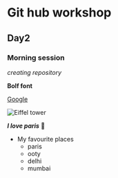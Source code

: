 # Git hub workshop
## Day2
### Morning session

*creating repository*

**Bolf font**

[Google](https://www.google.com)

![Eiffel tower](https://imagesvc.meredithcorp.io/v3/mm/image?q=85&c=sc&poi=face&w=1600&h=800&url=https%3A%2F%2Fstatic.onecms.io%2Fwp-content%2Fuploads%2Fsites%2F28%2F2017%2F02%2Feiffel-tower-paris-france-EIFFEL0217.jpg)

***I love paris*** :smiling_face_with_three_hearts:

* My favourite places
  * paris
  * ooty
  * delhi
  * mumbai


